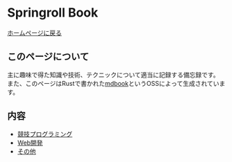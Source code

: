 # Springroll Book

[ホームページに戻る](https://halmk.github.io/)

## このページについて

主に趣味で得た知識や技術、テクニックについて適当に記録する備忘録です。  
また、このページはRustで書かれた[mdbook](https://github.com/rust-lang/mdBook)というOSSによって生成されています。  


## 内容
- [競技プログラミング](compro/)
- [Web開発](webdev/)
- [その他](other/)
